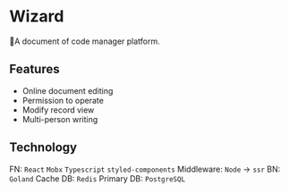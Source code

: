 # Wizard
🍳A document of code manager platform.
## Features
- Online document editing
- Permission to operate
- Modify record view
- Multi-person writing
## Technology
FN: `React` `Mobx` `Typescript` `styled-components`
Middleware: `Node` -> `ssr`
BN: `Goland`
Cache DB: `Redis`
Primary DB: `PostgreSQL`

